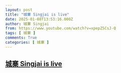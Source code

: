 ```yaml
---
layout: post
title: "城寨 Singjai is live"
date: 2025-01-08T13:53:16.000Z
author: 城寨 Singjai
from: https://www.youtube.com/watch?v=xpepZ5CsJ-Q
tags: [ 城寨 ]
comments: True
categories: [ 城寨 ]
---
```

<!--1736344396000-->
[城寨 Singjai is live](https://www.youtube.com/watch?v=xpepZ5CsJ-Q)
------

<div>

</div>
